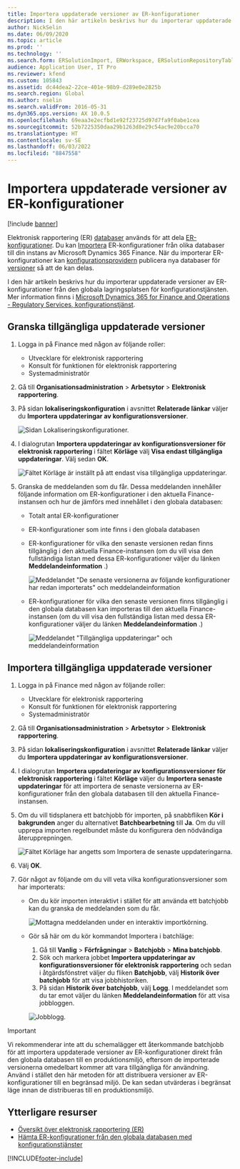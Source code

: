 ```yaml
---
title: Importera uppdaterade versioner av ER-konfigurationer
description: I den här artikeln beskrivs hur du importerar uppdaterade versioner av konfigurationer av elektronisk rapportering (ER) från den globala lagringsplatsen för konfigurationstjänsten.
author: NickSelin
ms.date: 06/09/2020
ms.topic: article
ms.prod: ''
ms.technology: ''
ms.search.form: ERSolutionImport, ERWorkspace, ERSolutionRepositoryTable
audience: Application User, IT Pro
ms.reviewer: kfend
ms.custom: 105843
ms.assetid: dc44dea2-22ce-401e-98b9-d289e0e2825b
ms.search.region: Global
ms.author: nselin
ms.search.validFrom: 2016-05-31
ms.dyn365.ops.version: AX 10.0.5
ms.openlocfilehash: 69eaa3e2ecfbd1e92f23725d97d7fa9f0abe1cea
ms.sourcegitcommit: 52b7225350daa29b1263d8e29c54ac9e20bcca70
ms.translationtype: HT
ms.contentlocale: sv-SE
ms.lasthandoff: 06/03/2022
ms.locfileid: "8847558"
---
```

# <a name="import-updated-versions-of-er-configurations"></a>Importera uppdaterade versioner av ER-konfigurationer

[!include [banner](../includes/banner.md)]

Elektronisk rapportering (ER) [databaser](general-electronic-reporting.md#Repository) används för att dela [ER-konfigurationer](general-electronic-reporting.md#Configuration). Du kan [Importera](download-electronic-reporting-configuration-lcs.md) ER-konfigurationer från olika databaser till din instans av Microsoft Dynamics 365 Finance. När du importerar ER-konfigurationer kan [konfigurationsprovidern](general-electronic-reporting.md#Provider) publicera nya databaser för [versioner](general-electronic-reporting.md#component-versioning) så att de kan delas.

I den här artikeln beskrivs hur du importerar uppdaterade versioner av ER-konfigurationer från den globala lagringsplatsen för konfigurationstjänsten. Mer information finns i [Microsoft Dynamics 365 for Finance and Operations - Regulatory Services, konfigurationstjänst](/business-applications-release-notes/october18/dynamics365-finance-operations/regulatory-service-configuration).

## <a name="review-the-available-updated-versions"></a>Granska tillgängliga uppdaterade versioner

1. Logga in på Finance med någon av följande roller:

    - Utvecklare för elektronisk rapportering
    - Konsult för funktionen för elektronisk rapportering
    - Systemadministratör

2. Gå till **Organisationsadministration** \> **Arbetsytor** \> **Elektronisk rapportering**.
3. På sidan **lokaliseringskonfiguration** i avsnittet **Relaterade länkar** väljer du **Importera uppdateringar av konfigurationsversioner**.

    ![Sidan Lokaliseringskonfigurationer.](./media/er-download-updated-versions-global-repo1.png)

4. I dialogrutan **Importera uppdateringar av konfigurationsversioner för elektronisk rapportering** i fältet **Körläge** välj **Visa endast tillgängliga uppdateringar**. Välj sedan **OK**. 

    ![Fältet Körläge är inställt på att endast visa tillgängliga uppdateringar.](./media/er-download-updated-versions-global-repo2.png)

5. Granska de meddelanden som du får. Dessa meddelanden innehåller följande information om ER-konfigurationer i den aktuella Finance-instansen och hur de jämförs med innehållet i den globala databasen:

    - Totalt antal ER-konfigurationer
    - ER-konfigurationer som inte finns i den globala databasen
    - ER-konfigurationer för vilka den senaste versionen redan finns tillgänglig i den aktuella Finance-instansen (om du vill visa den fullständiga listan med dessa ER-konfigurationer väljer du länken **Meddelandeinformation** .)

        ![Meddelandet "De senaste versionerna av följande konfigurationer har redan importerats" och meddelandeinformation](./media/er-download-updated-versions-global-repo3.png)

    - ER-konfigurationer för vilka den senaste versionen finns tillgänglig i den globala databasen kan importeras till den aktuella Finance-instansen (om du vill visa den fullständiga listan med dessa ER-konfigurationer väljer du länken **Meddelandeinformation** .)

        ![Meddelandet "Tillgängliga uppdateringar" och meddelandeinformation](./media/er-download-updated-versions-global-repo4.png)

## <a name="import-available-updated-versions"></a>Importera tillgängliga uppdaterade versioner

1. Logga in på Finance med någon av följande roller:

    - Utvecklare för elektronisk rapportering
    - Konsult för funktionen för elektronisk rapportering
    - Systemadministratör

2. Gå till **Organisationsadministration** \> **Arbetsytor** \> **Elektronisk rapportering**.
3. På sidan **lokaliseringskonfiguration** i avsnittet **Relaterade länkar** väljer du **Importera uppdateringar av konfigurationsversioner**.
4. I dialogrutan **Importera uppdateringar av konfigurationsversioner för elektronisk rapportering** i fältet **Körläge** väljer du **Importera senaste uppdateringar** för att importera de senaste versionerna av ER-konfigurationer från den globala databasen till den aktuella Finance-instansen.
5. Om du vill tidsplanera ett batchjobb för importen, på snabbfliken **Kör i bakgrunden** anger du alternativet **Batchbearbetning** till **Ja**. Om du vill upprepa importen regelbundet måste du konfigurera den nödvändiga återupprepningen.

    ![Fältet Körläge har angetts som Importera de senaste uppdateringarna.](./media/er-download-updated-versions-global-repo5.png)

6. Välj **OK**.
7. Gör något av följande om du vill veta vilka konfigurationsversioner som har importerats:

    - Om du kör importen interaktivt i stället för att använda ett batchjobb kan du granska de meddelanden som du får.

        ![Mottagna meddelanden under en interaktiv importkörning.](./media/er-download-updated-versions-global-repo6.png)

    - Gör så här om du kör kommandot Importera i batchläge:

        1. Gå till **Vanlig** \> **Förfrågningar** \> **Batchjobb** \> **Mina batchjobb**.
        2. Sök och markera jobbet **Importera uppdateringar av konfigurationsversioner för elektronisk rapportering** och sedan i åtgärdsfönstret väljer du fliken **Batchjobb**, välj **Historik över batchjobb** för att visa jobbhistoriken.
        3. På sidan **Historik över batchjobb**, välj **Logg**. I meddelandet som du tar emot väljer du länken **Meddelandeinformation** för att visa jobbloggen.

        ![Jobblogg.](./media/er-download-updated-versions-global-repo7.png)

> [!IMPORTANT]
> Vi rekommenderar inte att du schemalägger ett återkommande batchjobb för att importera uppdaterade versioner av ER-konfigurationer direkt från den globala databasen till en produktionsmiljö, eftersom de importerade versionerna omedelbart kommer att vara tillgängliga för användning. Använd i stället den här metoden för att distribuera versioner av ER-konfigurationer till en begränsad miljö. De kan sedan utvärderas i begränsat läge innan de distribueras till en produktionsmiljö.

## <a name="additional-resources"></a>Ytterligare resurser

- [Översikt över elektronisk rapportering (ER)](general-electronic-reporting.md)
- [Hämta ER-konfigurationer från den globala databasen med konfigurationstjänster](er-download-configurations-global-repo.md)


[!INCLUDE[footer-include](../../../includes/footer-banner.md)]
